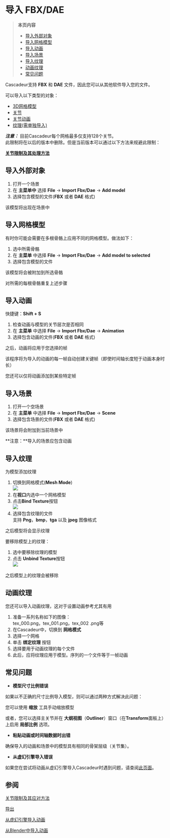 # 导入 FBX/DAE


>**本页内容**
>- [导入外部对象](#导入外部对象)
>- [导入网格模型](#导入网格模型)
>- [导入动画](#导入动画)
>- [导入场景](#导入场景)
>- [导入纹理](#导入纹理)
>- [动画纹理](#动画纹理)
>- [常见问题](#常见问题)

Cascadeur支持 **FBX** 和 **DAE** 文件，因此您可以从其他软件导入您的文件。

可以导入以下类型的对象：

- [3D网格模型]()
- [关节]()
- [关节动画]()
- [纹理(需单独导入)]()

***注意：***
目前Cascadeur每个网格最多仅支持128个关节。  
此限制将在以后的版本中删除。但是当前版本可以通过以下方法来规避此限制：

[**关节限制及其处理方法**](joint_limit_and_how_to_deal_with_it.md)

## 导入外部对象

1. 打开一个场景
2. 在 **主菜单中** 选择 **File** → **Import Fbx/Dae** → **Add model**
3. 选择包含模型的文件(**FBX** 或者 **DAE** 格式)

该模型将出现在场景中

## 导入网格模型
有时你可能会需要在多根骨骼上应用不同的网格模型。做法如下：

1. 选中所需骨骼
2. 在 **主菜单** 中选择 **File** → **Import Fbx/Dae** → **Add model to selected**
3. 选择包含模型的文件

该模型将会被附加到所选骨骼

对所需的每根骨骼重复上述步骤

## 导入动画

快捷键：**Shift + S**

1. 检查动画与模型的关节层次是否相同
2. 在 **主菜单** 中选择 **File** → **Import Fbx/Dae** → **Animation**
3. 选择包含动画的文件(**FBX** 或者 **DAE** 格式)

之后，动画将应用于您选择的帧

该程序将为导入的动画的每一帧自动创建关键帧（即使时间轴长度短于动画本身时长）

您还可以仅将动画添加到某些特定帧

## 导入场景

1. 打开一个空场景
2. 在 **主菜单** 中选择 **File** → **Import Fbx/Dae** → **Scene**
3. 选择包含场景的文件(**FBX** 或者 **DAE** 格式)

该场景将会附加到当前场景中

**注意：**导入的场景应包含动画

## 导入纹理
为模型添加纹理

1. 切换到网格模式(**Mesh Mode**)  
![](https://cascadeur.com/images/category/2020/01/23/4998b39563bb06e0ee2d1d7de43a3df6.png)
2. 在**视口**内选中一个网格模型
3. 点击**Bind Texture**按钮  
![](https://cascadeur.com/images/category/2020/01/23/a0f75ecdd9c9e47101054ad6671d47fd.png)
4. 选择包含纹理的文件  
支持 **Png**，**bmp**，**tga** 以及 **jpeg** 图像格式

之后模型将会显示纹理

要移除模型上的纹理：

1. 选中要移除纹理的模型
2. 点击 **Unbind Texture**按钮  
![](https://cascadeur.com/images/category/2020/01/23/fd3d3a785f3050422c1e5060330aaa7d.png)

之后模型上的纹理会被移除

## 动画纹理

您还可以导入动画纹理，这对于设置动画参考尤其有用

1. 准备一系列名称如下的图像：  
tex_000.png，tex_001.png，tex_002 .png等
2. 在Cascadeur中，切换到 **网格模式**
3. 选择一个网格
4. 单击 **绑定纹理** 按钮
5. 选择要用于动画纹理的每个文件
6. 此后，应将纹理应用于模型。序列的一个文件等于一帧动画

## 常见问题

- **模型尺寸比例错误**

如果以不正确的尺寸比例导入模型，则可以通过两种方式解决此问题：

您可以使用 **缩放** 工具手动缩放模型 

或者，您可以选择主关节并在 **大纲视图**（**Outliner**）窗口（在**Transform**面板上）上启用 **局部比例** 选项。 

- **粘贴动画或时间轴数据时出错**

确保导入的动画和场景中的模型具有相同的骨架层级（关节集）。

- **从虚幻引擎导入错误**

如果您在尝试将动画从虚幻引擎导入Cascadeur时遇到问题，请查阅[此页面](import_animation_from_ue.md)。

## 参阅

[关节限制及其应对方法](joint_limit_and_how_to_deal_with_it.md)

[导出](export_fbxdae.md)

[从虚幻引擎导入动画](import_animation_from_ue.md)

[从Blender中导入动画](import_from_blender.md)